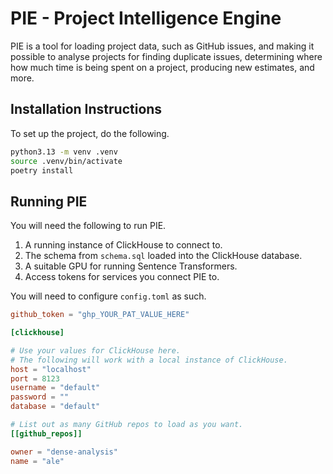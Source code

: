 # PIE - Project Intelligence Engine

PIE is a tool for loading project data, such as GitHub issues, and making
it possible to analyse projects for finding duplicate issues, determining
where how much time is being spent on a project, producing new estimates, and
more.

## Installation Instructions

To set up the project, do the following.

```sh
python3.13 -m venv .venv
source .venv/bin/activate
poetry install
```

## Running PIE

You will need the following to run PIE.

1. A running instance of ClickHouse to connect to.
2. The schema from `schema.sql` loaded into the ClickHouse database.
3. A suitable GPU for running Sentence Transformers.
4. Access tokens for services you connect PIE to.

You will need to configure `config.toml` as such.

```toml
github_token = "ghp_YOUR_PAT_VALUE_HERE"

[clickhouse]

# Use your values for ClickHouse here.
# The following will work with a local instance of ClickHouse.
host = "localhost"
port = 8123
username = "default"
password = ""
database = "default"

# List out as many GitHub repos to load as you want.
[[github_repos]]

owner = "dense-analysis"
name = "ale"
```
